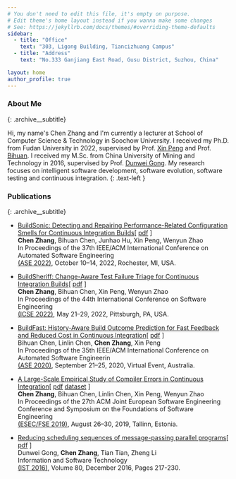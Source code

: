 ```yaml
---
# You don't need to edit this file, it's empty on purpose.
# Edit theme's home layout instead if you wanna make some changes
# See: https://jekyllrb.com/docs/themes/#overriding-theme-defaults
sidebar:
  - title: "Office"
    text: "303, Ligong Building, Tiancizhuang Campus"
  - title: "Address"
    text: "No.333 Ganjiang East Road, Gusu District, Suzhou, China"

layout: home
author_profile: true
---
```

### About Me
{: .archive__subtitle}

Hi, my name's Chen Zhang and I'm currently a lecturer at School of Computer Science & Technology in Soochow University.
I received my Ph.D. from Fudan University in 2022, supervised by Prof. [Xin Peng](https://cspengxin.github.io/) and Prof. [Bihuan](https://chenbihuan.github.io/). 
I received my M.Sc. from China University of Mining and Technology in 2016, supervised by Prof. <a href="https://siee.cumt.edu.cn/info/1012/1016.htm">Dunwei Gong</a>.
My research focuses on intelligent software development, software evolution, software testing and continuous integration.
{: .text-left }

### Publications
{: .archive__subtitle}

- [BuildSonic: Detecting and Repairing Performance-Related Configuration Smells for Continuous Integration Builds](https://doi.org/10.1145/3551349.3556923)[ [pdf](/publications/ase22-zhang-buildsonic.pdf)
]<br/>**Chen Zhang**, Bihuan Chen, Junhao Hu, Xin Peng, Wenyun Zhao<br/>
In Proceedings of the 37th IEEE/ACM International Conference on Automated Software Engineering<br/>
[(ASE 2022)](https://conf.researchr.org/home/ase-2022), October 10–14, 2022, Rochester, MI, USA.

- [BuildSheriff: Change-Aware Test Failure Triage for Continuous Integration Builds](https://doi.org/10.1145/3510003.3510132)[ [pdf](/publications/icse22-zhang-buildsheriff.pdf)
]<br/>**Chen Zhang**, Bihuan Chen, Xin Peng, Wenyun Zhao<br/>In Proceedings of the 44th International Conference on Software Engineering<br/>[(ICSE 2022)](https://conf.researchr.org/home/icse-2022), May 21–29, 2022, Pittsburgh, PA, USA.

- [BuildFast: History-Aware Build Outcome Prediction for Fast Feedback and Reduced Cost in Continuous Integration](https://doi.org/10.1145/3324884.3416616)[ [pdf](/publications/ase20-chen-buildfast.pdf)
]<br/>Bihuan Chen, Linlin Chen, **Chen Zhang**, Xin Peng<br/>
In Proceedings of the 35th IEEE/ACM International Conference on Automated Software Engineerin<br/>
[(ASE 2020)](https://conf.researchr.org/home/ase-2020), September 21–25, 2020, Virtual Event, Australia.

- [A Large-Scale Empirical Study of Compiler Errors in Continuous Integration](https://doi.org/10.1145/3338906.3338917)[ [pdf](/publications/fse19-zhang-compiler-error.pdf) [dataset](https://zenodo.org/record/3539803)
]<br/>**Chen Zhang**, Bihuan Chen, Linlin Chen, Xin Peng, Wenyun Zhao<br/>
In Proceedings of the 27th ACM Joint European Software Engineering Conference and Symposium on the Foundations of Software Engineering<br/>
[(ESEC/FSE 2019)](https://esec-fse19.ut.ee/), August 26–30, 2019, Tallinn, Estonia.

- [Reducing scheduling sequences of message-passing parallel programs](https://doi.org/10.1016/j.infsof.2016.09.003)[ [pdf](/publications/ist2016-gong-reducing.pdf)
]<br/>Dunwei Gong, **Chen Zhang**, Tian Tian, Zheng Li<br/>
Information and Software Technology<br/>
[(IST 2016)](https://www.sciencedirect.com/journal/information-and-software-technology), Volume 80, December 2016, Pages 217-230.
